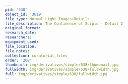 ```yaml
---
pid: '638'
object_id: '3619'
file_type: Normal Light Images›Details
file_description: The Continence of Scipio - Detail 2
original_format:
research_date:
researchers:
equipment_used:
file_location:
file_notes:
collection: curatorial_files
order: '208'
thumbnail: img/derivatives/simple/638/thumbnail.jpg
fullwidth: img/derivatives/simple/638/fullwidth.jpg
full: img/derivatives/simple/638/fullwidth.jpg
---
```

